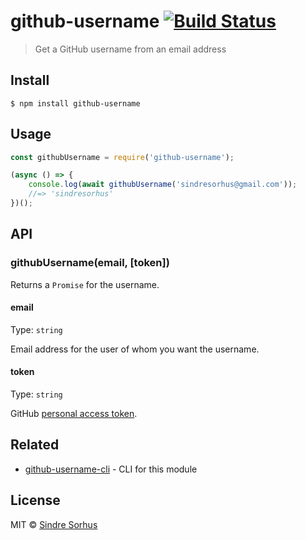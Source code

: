 # github-username [![Build Status](https://travis-ci.org/sindresorhus/github-username.svg?branch=master)](https://travis-ci.org/sindresorhus/github-username)

> Get a GitHub username from an email address


## Install

```
$ npm install github-username
```


## Usage

```js
const githubUsername = require('github-username');

(async () => {
	console.log(await githubUsername('sindresorhus@gmail.com'));
	//=> 'sindresorhus'
})();
```


## API

### githubUsername(email, [token])

Returns a `Promise` for the username.

#### email

Type: `string`

Email address for the user of whom you want the username.

#### token

Type: `string`

GitHub [personal access token](https://github.com/settings/tokens/new).


## Related

- [github-username-cli](https://github.com/sindresorhus/github-username-cli) - CLI for this module


## License

MIT © [Sindre Sorhus](https://sindresorhus.com)
